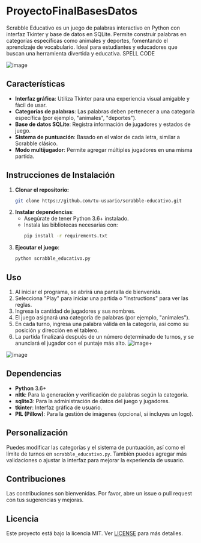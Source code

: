 # ProyectoFinalBasesDatos
Scrabble Educativo es un juego de palabras interactivo en Python con interfaz Tkinter y base de datos en SQLite. Permite construir palabras en categorías específicas como animales y deportes, fomentando el aprendizaje de vocabulario. Ideal para estudiantes y educadores que buscan una herramienta divertida y educativa.
SPELL CODE

![image](https://github.com/user-attachments/assets/d846d8d5-44a0-4007-bfba-f2f144e202a4)

## Características

- **Interfaz gráfica**: Utiliza Tkinter para una experiencia visual amigable y fácil de usar.
- **Categorías de palabras**: Las palabras deben pertenecer a una categoría específica (por ejemplo, "animales", "deportes").
- **Base de datos SQLite**: Registra información de jugadores y estados de juego.
- **Sistema de puntuación**: Basado en el valor de cada letra, similar a Scrabble clásico.
- **Modo multijugador**: Permite agregar múltiples jugadores en una misma partida.

## Instrucciones de Instalación

1. **Clonar el repositorio:**
    ```bash
    git clone https://github.com/tu-usuario/scrabble-educativo.git
    ```
2. **Instalar dependencias**:
    - Asegúrate de tener Python 3.6+ instalado.
    - Instala las bibliotecas necesarias con:
      ```bash
      pip install -r requirements.txt
      ```
3. **Ejecutar el juego**:
    ```bash
    python scrabble_educativo.py
    ```
## Uso

1. Al iniciar el programa, se abrirá una pantalla de bienvenida.
2. Selecciona "Play" para iniciar una partida o "Instructions" para ver las reglas.
3. Ingresa la cantidad de jugadores y sus nombres.
4. El juego asignará una categoría de palabras (por ejemplo, "animales").
5. En cada turno, ingresa una palabra válida en la categoría, así como su posición y dirección en el tablero.
6. La partida finalizará después de un número determinado de turnos, y se anunciará el jugador con el puntaje más alto.
![image](https://github.com/user-attachments/assets/1180e3a3-91ed-4b2b-9af7-00d0396d1411)+

![image](https://github.com/user-attachments/assets/eeaca8af-9dd2-4b71-a54e-233309d4dc14)


## Dependencias

- **Python** 3.6+
- **nltk**: Para la generación y verificación de palabras según la categoría.
- **sqlite3**: Para la administración de datos del juego y jugadores.
- **tkinter**: Interfaz gráfica de usuario.
- **PIL (Pillow)**: Para la gestión de imágenes (opcional, si incluyes un logo).

## Personalización

Puedes modificar las categorías y el sistema de puntuación, así como el límite de turnos en `scrabble_educativo.py`. También puedes agregar más validaciones o ajustar la interfaz para mejorar la experiencia de usuario.

## Contribuciones

Las contribuciones son bienvenidas. Por favor, abre un issue o pull request con tus sugerencias y mejoras.

## Licencia

Este proyecto está bajo la licencia MIT. Ver [LICENSE](LICENSE) para más detalles.
